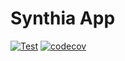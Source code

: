 # Synthia App

[![Test](https://github.com/MatiCG/Synthia-app/workflows/Flutter%20CI/badge.svg)](https://github.com/MatiCG/Synthia-app/actions?workflow=Flutter+CI) [![codecov](https://codecov.io/gh/MatiCG/Synthia-app/branch/master/graph/badge.svg?token=DveTw0zC51)](https://codecov.io/gh/MatiCG/Synthia-app)

